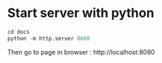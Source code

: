 
# Start server with python

```py
cd docs
python -m http.server 8080 
```

Then go to page in browser : http://localhost:8080